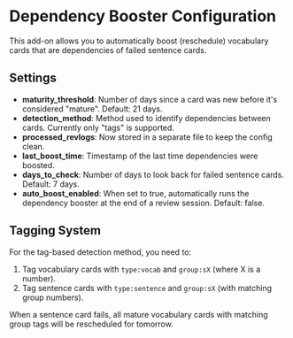 # Dependency Booster Configuration

This add-on allows you to automatically boost (reschedule) vocabulary cards that are dependencies of failed sentence cards.

## Settings

- **maturity_threshold**: Number of days since a card was new before it's considered "mature". Default: 21 days.
- **detection_method**: Method used to identify dependencies between cards. Currently only "tags" is supported.
- **processed_revlogs**: Now stored in a separate file to keep the config clean.
- **last_boost_time**: Timestamp of the last time dependencies were boosted.
- **days_to_check**: Number of days to look back for failed sentence cards. Default: 7 days.
- **auto_boost_enabled**: When set to true, automatically runs the dependency booster at the end of a review session. Default: false.

## Tagging System

For the tag-based detection method, you need to:
1. Tag vocabulary cards with `type:vocab` and `group:sX` (where X is a number).
2. Tag sentence cards with `type:sentence` and `group:sX` (with matching group numbers).

When a sentence card fails, all mature vocabulary cards with matching group tags will be rescheduled for tomorrow. 